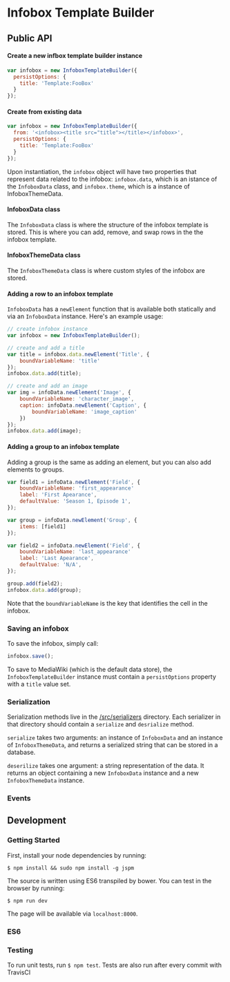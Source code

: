 # Infobox Template Builder

## Public API

#### Create a new infbox template builder instance
```javascript
var infobox = new InfoboxTemplateBuilder({
  persistOptions: {
    title: 'Template:FooBox'
  }
});
```

#### Create from existing data
```javascript
var infobox = new InfoboxTemplateBuilder({
  from: '<infobox><title src="title"></title></infobox>',
  persistOptions: {
    title: 'Template:FooBox'
  }
});
```

Upon instantiation, the `infobox` object will have two properties that represent data related to the infobox: `infobox.data`, which is an istance of the `InfoboxData` class, and `infobox.theme`, which is a instance of InfoboxThemeData. 

#### InfoboxData class
The `InfoboxData` class is where the structure of the infobox template is stored. This is where you can add, remove, and swap rows in the the infobox template. 

#### InfoboxThemeData class
The `InfoboxThemeData` class is where custom styles of the infobox are stored. 

#### Adding a row to an infobox template
`InfoboxData` has a `newElement` function that is available both statically and via an `InfoboxData` instance. Here's an example usage: 
```javascript
// create infobox instance
var infobox = new InfoboxTemplateBuilder();

// create and add a title
var title = infobox.data.newElement('Title', {
	boundVariableName: 'title'
});
infobox.data.add(title);

// create and add an image
var img = infoData.newElement('Image', {
	boundVariableName: 'character_image',
	caption: infoData.newElement('Caption', {
		boundVariableName: 'image_caption'
	})
});
infobox.data.add(image);
```

#### Adding a group to an infobox template
Adding a group is the same as adding an element, but you can also add elements to groups. 

```javascript
var field1 = infoData.newElement('Field', {
	boundVariableName: 'first_appearance'
	label: 'First Apearance',
	defaultValue: 'Season 1, Episode 1',
});

var group = infoData.newElement('Group', {
	items: [field1]
});

var field2 = infoData.newElement('Field', {
	boundVariableName: 'last_appearance'
	label: 'Last Apearance',
	defaultValue: 'N/A',
});

group.add(field2);
infobox.data.add(group);
```
Note that the `boundVariableName` is the key that identifies the cell in the infobox.  

### Saving an infobox
To save the infobox, simply call:
```javascript
infobox.save();
```
To save to MediaWiki (which is the default data store), the `InfoboxTemplateBuilder` instance must contain a `persistOptions` property with a `title` value set.  

### Serialization

Serialization methods live in the [/src/serializers](https://github.com/Wikia/infobox-template-builder/tree/dev/src/serializers/) directory. Each serializer in that directory should contain a `serialize` and `desrialize` method. 

`serialize` takes two arguments: an instance of `InfoboxData` and an instance of `InfoboxThemeData`, and returns a serialized string that can be stored in a database. 

`deserilize` takes one argument: a string representation of the data. It returns an object containing a new `InfoboxData` instance and a new `InfoboxThemeData` instance. 

### Events

## Development
### Getting Started
First, install your node dependencies by running:

`$ npm install && sudo npm install -g jspm`

The source is written using ES6 transpiled by bower. You can test in the browser by running:

`$ npm run dev`

The page will be available via `localhost:8000`.

### ES6


### Testing
To run unit tests, run `$ npm test`. Tests are also run after every commit with TravisCI
